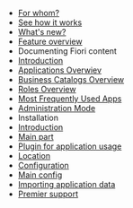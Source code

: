 - [For whom?](/about/for-whom.md)
- [See how it works](/about/demo.md)
- [What's new?](/whatsnew.md)
- [Feature overview](/featureoverview.md)
- Documenting Fiori content
 - [Introduction](/doc-cont/intro.md)
 - [Applications Overwiev](/doc-cont/applications.md)
 - [Business Catalogs Overview](/doc-cont/catalogs.md)
 - [Roles Overview](/doc-cont/roles.md)
 - [Most Frequently Used Apps](/doc-cont/most-apps.md)
 - [Administration Mode](/doc-cont/admin.md)
- Installation
 - [Introduction](/installation-guide/intro.md)
 - [Main part](/installation-guide/guide.md)
 - [Plugin for application usage](/installation-guide/plugin.md)
 - [Location](/installation-guide/location.md)
- [Configuration](/conf/intro.md)
 - [Main config](/conf/conf.md)
- [Importing application data](/importing/intro.md)
- [Premier support](/premier-support.md)
